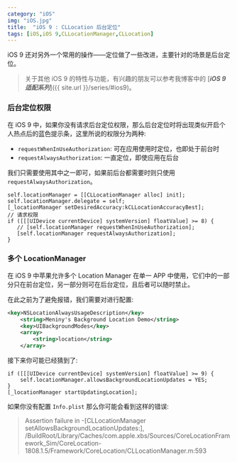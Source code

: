 ```yaml
---
category: "iOS"
img: "iOS.jpg"
title:  "iOS 9 : CLLocation 后台定位"
tags: [iOS,iOS 9,CLLocationManager,CLLocation]
---
```

iOS 9 还对另外一个常用的操作——定位做了一些改进，主要针对的场景是后台定位。

> 关于其他 iOS 9 的特性与功能，有兴趣的朋友可以参考我博客中的 [***iOS 9 适配系列***]({{ site.url }}/series/#ios9)。

### 后台定位权限

在 iOS 9 中，如果你没有请求后台定位权限，那么后台定位时将出现类似开启个人热点后的蓝色提示条，这里所说的权限分为两种:

* `requestWhenInUseAuthorization`: 可在应用使用时定位，也即处于前台时
* `requestAlwaysAuthorization`: 一直定位，即使应用在后台

我们只需要使用其中之一即可，如果前后台都需要时则只使用 `requestAlwaysAuthorization`。

```objc
self.locationManager = [[CLLocationManager alloc] init];
self.locationManager.delegate = self;
[_locationManager setDesiredAccuracy:kCLLocationAccuracyBest];
// 请求权限
if ([[[UIDevice currentDevice] systemVersion] floatValue] >= 8) {
   // [self.locationManager requestWhenInUseAuthorization];
   [self.locationManager requestAlwaysAuthorization];
}
```

### 多个 LocationManager

在 iOS 9 中苹果允许多个 Location Manager 在单一 APP 中使用，它们中的一部分只在前台定位，另一部分则可在后台定位，且后者可以随时禁止。

在此之前为了避免报错，我们需要对进行配置:

```xml
<key>NSLocationAlwaysUsageDescription</key>
    <string>Meniny's Background Location Demo</string>
    <key>UIBackgroundModes</key>
    <array>
        <string>location</string>
    </array>
```

接下来你可能已经猜到了:

```objc
if ([[[UIDevice currentDevice] systemVersion] floatValue] >= 9) {
	self.locationManager.allowsBackgroundLocationUpdates = YES;
}
[_locationManager startUpdatingLocation];
```

如果你没有配置 `Info.plist` 那么你可能会看到这样的错误:

> Assertion failure in -[CLLocationManager setAllowsBackgroundLocationUpdates:], /BuildRoot/Library/Caches/com.apple.xbs/Sources/CoreLocationFramework_Sim/CoreLocation-1808.1.5/Framework/CoreLocation/CLLocationManager.m:593
